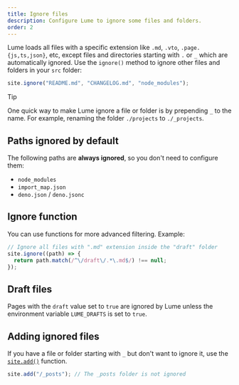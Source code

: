 ```yaml
---
title: Ignore files
description: Configure Lume to ignore some files and folders.
order: 2
---
```


Lume loads all files with a specific extension like `.md`, `.vto`,
`.page.{js,ts,json}`, etc, except files and directories starting with `.` or `_`
which are automatically ignored. Use the `ignore()` method to ignore other files
and folders in your `src` folder:

```js
site.ignore("README.md", "CHANGELOG.md", "node_modules");
```

> [!tip]
>
> One quick way to make Lume ignore a file or folder is by prepending `_` to the
> name. For example, renaming the folder `./projects` to `./_projects`.

## Paths ignored by default

The following paths are **always ignored**, so you don't need to configure them:

- `node_modules`
- `import_map.json`
- `deno.json` / `deno.jsonc`

## Ignore function

You can use functions for more advanced filtering. Example:

```js
// Ignore all files with ".md" extension inside the "draft" folder
site.ignore((path) => {
  return path.match(/^\/draft\/.*\.md$/) !== null;
});
```

## Draft files

Pages with the `draft` value set to `true` are ignored by Lume unless the
environment variable `LUME_DRAFTS` is set to `true`.

## Adding ignored files

If you have a file or folder starting with `_` but don't want to ignore it, use
the [`site.add()`](./add-files.md) function.

```js
site.add("/_posts"); // The _posts folder is not ignored
```

